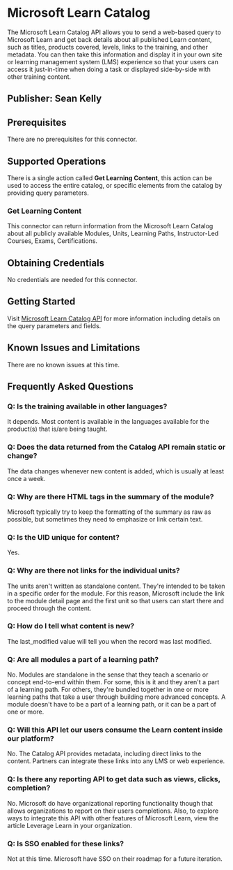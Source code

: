 # Microsoft Learn Catalog
The Microsoft Learn Catalog API allows you to send a web-based query to Microsoft Learn and get back details about all published Learn content, such as titles, products covered, levels, links to the training, and other metadata. You can then take this information and display it in your own site or learning management system (LMS) experience so that your users can access it just-in-time when doing a task or displayed side-by-side with other training content.

## Publisher: Sean Kelly

## Prerequisites
There are no prerequisites for this connector.

## Supported Operations

There is a single action called **Get Learning Content**, this action can be used to access the entire catalog, or specific elements from the catalog by providing query parameters.

### Get Learning Content
This connector can return information from the Microsoft Learn Catalog about all publicly available Modules, Units, Learning Paths, Instructor-Led Courses, Exams, Certifications.

## Obtaining Credentials
No credentials are needed for this connector.

## Getting Started

Visit [Microsoft Learn Catalog API](https://learn.microsoft.com/training/support/catalog-api) for more information including details on the query parameters and fields.

## Known Issues and Limitations
There are no known issues at this time.

## Frequently Asked Questions

### Q: Is the training available in other languages?

It depends. Most content is available in the languages available for the product(s) that is/are being taught.

### Q: Does the data returned from the Catalog API remain static or change?

The data changes whenever new content is added, which is usually at least once a week.

### Q: Why are there HTML tags in the summary of the module?

Microsoft typically try to keep the formatting of the summary as raw as possible, but sometimes they need to emphasize or link certain text.

### Q: Is the UID unique for content?

Yes.

### Q: Why are there not links for the individual units?

The units aren't written as standalone content. They're intended to be taken in a specific order for the module. For this reason, Microsoft include the link to the module detail page and the first unit so that users can start there and proceed through the content.

### Q: How do I tell what content is new?

The last_modified value will tell you when the record was last modified.

### Q: Are all modules a part of a learning path?

No. Modules are standalone in the sense that they teach a scenario or concept end-to-end within them. For some, this is it and they aren't a part of a learning path. For others, they're bundled together in one or more learning paths that take a user through building more advanced concepts. A module doesn't have to be a part of a learning path, or it can be a part of one or more.

### Q: Will this API let our users consume the Learn content inside our platform?

No. The Catalog API provides metadata, including direct links to the content. Partners can integrate these links into any LMS or web experience.

### Q: Is there any reporting API to get data such as views, clicks, completion?

No. Microsoft do have organizational reporting functionality though that allows organizations to report on their users completions. Also, to explore ways to integrate this API with other features of Microsoft Learn, view the article Leverage Learn in your organization.

### Q: Is SSO enabled for these links?

Not at this time. Microsoft have SSO on their roadmap for a future iteration.
